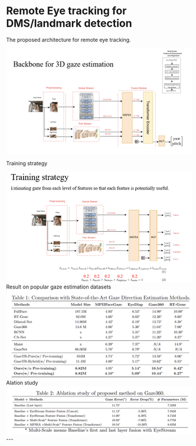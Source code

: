 # Remote Eye tracking for DMS/landmark detection
The proposed architecture for remote eye tracking.

<div align=center>  <img src="img/DGMnet.png" alt="Teaser" width="500" align="bottom" /> </div>

Training strategy

<div align=center>  <img src="img/training_strategy.png" alt="Teaser" width="500" align="bottom" /> </div>
Result on popular gaze estimation datasets

<div align=center>  <img src="img/result.png" alt="Teaser" width="500" align="bottom" /> </div>
Alation study

<div align=center>  <img src="img/ablation.png" alt="Teaser" width="500" align="bottom" /> </div>
---
